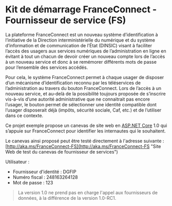 # Kit de démarrage FranceConnect - Fournisseur de service (FS) #

La plateforme FranceConnect est un nouveau système d’identification à l’initiative de la Direction interministérielle du numérique et du système d’information et de communication de l’État (DINSIC) visant à faciliter l’accès des usagers aux services numériques de l’administration en ligne en évitant à tout un chacun de devoir créer un nouveau compte lors de l’accès à un nouveau service et donc à se remémorer différents mots de passe pour l’ensemble des services accédés.

Pour cela, le système FranceConnect permet à chaque usager de disposer d’un mécanisme d’identification reconnu par les téléservices de l’administration au travers du bouton FranceConnect. Lors de l’accès à un nouveau service, et au-delà de la possibilité toujours proposée de s’inscrire vis-à-vis d’une autorité administrative que ne connaitrait pas encore l’usager, le bouton permet de sélectionner une identité compatible dont l’usager disposerait déjà (impôts, sécurité sociale, Caf, etc.) et de l’utiliser dans ce contexte.

Ce projet exemple propose un canevas de site web en [ASP.NET Core](http://www.dotnetfoundation.org/aspnet-core "ASP.NET Core") 1.0 qui s’appuie sur FranceConnect pour identifier les internautes qui le souhaitent.

Le canevas ainsi proposé peut être testé directement à l'adresse suivante : [http://aka.ms/FranceConnect-FS](http://aka.ms/FranceConnect-FS "Site Web de test du canevas de fournisseur de services")

Utilisateur :
- Fournisseur d'identité : DGFIP
- Numéro fiscal : 248163264128
- Mot de passe : 123

> La version 1.0 ne prend pas en charge l'appel aux fournisseurs de données, à la différence de la version 1.0-RC1.